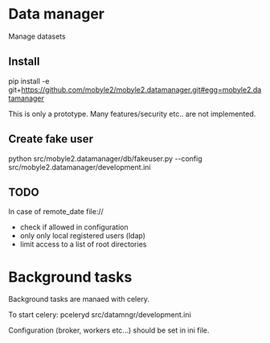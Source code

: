 # Data manager

Manage datasets

## Install

pip install -e git+https://github.com/mobyle2/mobyle2.datamanager.git#egg=mobyle2.datamanager

This is only a prototype. Many features/security etc.. are not implemented.

## Create fake user

python  src/mobyle2.datamanager/db/fakeuser.py --config src/mobyle2.datamanager/development.ini

## TODO

In case of remote_date file://
 - check if allowed in configuration
 - only only local registered users (ldap)
 - limit access to a list of root directories

# Background tasks

Background tasks are manaed with celery.

To start celery:
    pceleryd src/datamngr/development.ini

Configuration (broker, workers etc...) should be set in ini file.
